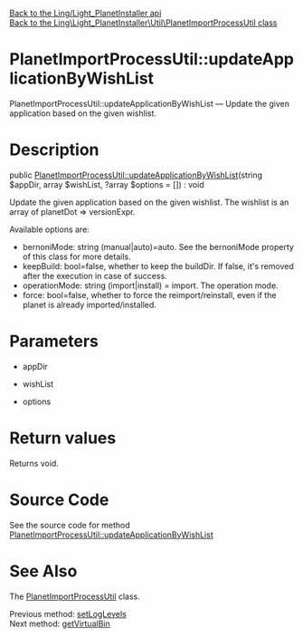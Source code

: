 [Back to the Ling/Light_PlanetInstaller api](https://github.com/lingtalfi/Light_PlanetInstaller/blob/master/doc/api/Ling/Light_PlanetInstaller.md)<br>
[Back to the Ling\Light_PlanetInstaller\Util\PlanetImportProcessUtil class](https://github.com/lingtalfi/Light_PlanetInstaller/blob/master/doc/api/Ling/Light_PlanetInstaller/Util/PlanetImportProcessUtil.md)


PlanetImportProcessUtil::updateApplicationByWishList
================



PlanetImportProcessUtil::updateApplicationByWishList — Update the given application based on the given wishlist.




Description
================


public [PlanetImportProcessUtil::updateApplicationByWishList](https://github.com/lingtalfi/Light_PlanetInstaller/blob/master/doc/api/Ling/Light_PlanetInstaller/Util/PlanetImportProcessUtil/updateApplicationByWishList.md)(string $appDir, array $wishList, ?array $options = []) : void




Update the given application based on the given wishlist.
The wishlist is an array of planetDot => versionExpr.

Available options are:
- bernoniMode: string (manual|auto)=auto. See the bernoniMode property of this class for more details.
- keepBuild: bool=false, whether to keep the buildDir. If false, it's removed after the execution in case of success.
- operationMode: string (import|install) = import. The operation mode.
- force: bool=false, whether to force the reimport/reinstall, even if the planet is already imported/installed.




Parameters
================


- appDir

    

- wishList

    

- options

    


Return values
================

Returns void.








Source Code
===========
See the source code for method [PlanetImportProcessUtil::updateApplicationByWishList](https://github.com/lingtalfi/Light_PlanetInstaller/blob/master/Util/PlanetImportProcessUtil.php#L254-L457)


See Also
================

The [PlanetImportProcessUtil](https://github.com/lingtalfi/Light_PlanetInstaller/blob/master/doc/api/Ling/Light_PlanetInstaller/Util/PlanetImportProcessUtil.md) class.

Previous method: [setLogLevels](https://github.com/lingtalfi/Light_PlanetInstaller/blob/master/doc/api/Ling/Light_PlanetInstaller/Util/PlanetImportProcessUtil/setLogLevels.md)<br>Next method: [getVirtualBin](https://github.com/lingtalfi/Light_PlanetInstaller/blob/master/doc/api/Ling/Light_PlanetInstaller/Util/PlanetImportProcessUtil/getVirtualBin.md)<br>

